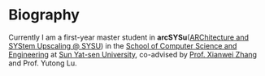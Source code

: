 # Biography
Currently I am a first-year master student in **arcSYSu**([ARChitecture and SYStem Upscaling @ SYSU](https://github.com/arcsysu)) in the [School of Computer Science and Engineering](https://cse.sysu.edu.cn/) at [Sun Yat-sen University](https://www.sysu.edu.cn/), co-advised by [Prof. Xianwei Zhang](https://xianweiz.github.io/) and Prof. Yutong Lu.
